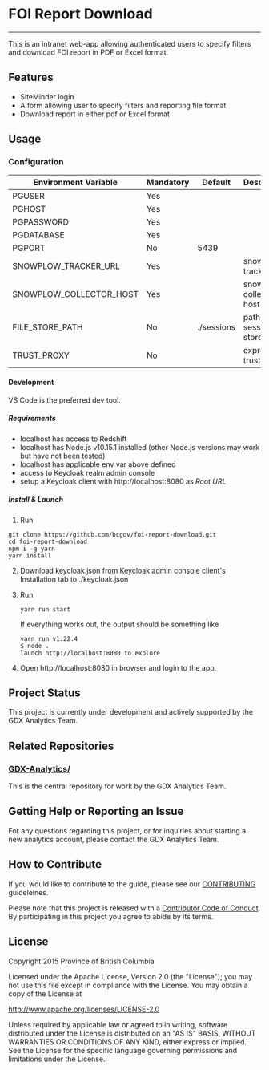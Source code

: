 # FOI Report Download
---
This is an intranet web-app allowing authenticated users to specify filters and 
download FOI report in PDF or Excel format.

## Features
* SiteMinder login
* A form allowing user to specify filters and reporting file format
* Download report in either pdf or Excel format

## Usage
### Configuration

| Environment Variable    | Mandatory | Default    | Description                |
| ----------------------- | --------- | ---------- | -------------------------- |
| PGUSER                  | Yes       |            |                            |
| PGHOST                  | Yes       |            |                            |
| PGPASSWORD              | Yes       |            |                            |
| PGDATABASE              | Yes       |            |                            |
| PGPORT                  | No        | 5439       |                            |
| SNOWPLOW_TRACKER_URL    | Yes       |            | snowplow tracker url       |
| SNOWPLOW_COLLECTOR_HOST | Yes       |            | snowplow collector host    |
| FILE_STORE_PATH         | No        | ./sessions | path to session file store |
| TRUST_PROXY             | No        |            | express.js trust proxy     |

#### Development
VS Code is the preferred dev tool.
##### Requirements
  * localhost has access to Redshift
  * localhost has Node.js v10.15.1 installed (other Node.js versions may work but have not been tested)
  * localhost has applicable env var above defined
  * access to Keycloak realm admin console
  * setup a Keycloak client with http://localhost:8080 as *Root URL*
  
##### Install & Launch
1. Run
  ```
  git clone https://github.com/bcgov/foi-report-download.git
  cd foi-report-download
  npm i -g yarn
  yarn install
  ```
2. Download keycloak.json from Keycloak admin console client's Installation tab to ./keycloak.json
3. Run
   ```
   yarn run start
   ```
  
    If everything works out, the output should be something like
    ```
    yarn run v1.22.4
    $ node .
    launch http://localhost:8080 to explore
    ```
4. Open http://localhost:8080 in browser and login to the app.

## Project Status

This project is currently under development and actively supported by the GDX Analytics Team.

## Related Repositories
 
### [GDX-Analytics/](https://github.com/bcgov/GDX-Analytics)
This is the central repository for work by the GDX Analytics Team.
 
## Getting Help or Reporting an Issue

For any questions regarding this project, or for inquiries about starting a new analytics account, please contact the GDX Analytics Team.
 
## How to Contribute
 
If you would like to contribute to the guide, please see our [CONTRIBUTING](CONTRIBUTING.md) guideleines.
 
Please note that this project is released with a [Contributor Code of Conduct](CODE_OF_CONDUCT.md). By participating in this project you agree to abide by its terms.
 
## License

Copyright 2015 Province of British Columbia

Licensed under the Apache License, Version 2.0 (the "License");
you may not use this file except in compliance with the License.
You may obtain a copy of the License at

http://www.apache.org/licenses/LICENSE-2.0

Unless required by applicable law or agreed to in writing, software
distributed under the License is distributed on an "AS IS" BASIS,
WITHOUT WARRANTIES OR CONDITIONS OF ANY KIND, either express or implied.
See the License for the specific language governing permissions and limitations under the License.
